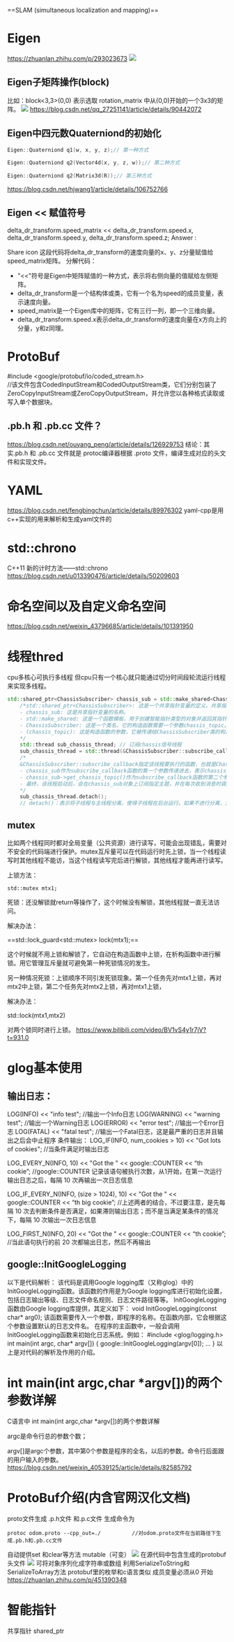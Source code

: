 ==SLAM (simultaneous localization and mapping)==
# Eigen
https://zhuanlan.zhihu.com/p/293023673
![](images/2023-05-25-10-06-08.png)
## Eigen子矩阵操作(block)
  比如：block<3,3>(0,0) 表示选取 rotation_matrix 中从(0,0)开始的一个3x3的矩阵。
![](images/2023-05-25-17-25-46.png)
https://blog.csdn.net/qq_27251141/article/details/90442072
## Eigen中四元数Quaterniond的初始化
```c++
Eigen::Quaterniond q1(w, x, y, z);// 第一种方式
 
Eigen::Quaterniond q2(Vector4d(x, y, z, w));// 第二种方式
 
Eigen::Quaterniond q2(Matrix3d(R));// 第三种方式
```
https://blog.csdn.net/hjwang1/article/details/106752766
## Eigen << 赋值符号
delta_dr_transform.speed_matrix << delta_dr_transform.speed.x, delta_dr_transform.speed.y, delta_dr_transform.speed.z;
Answer :

Share icon
这段代码将delta_dr_transform的速度向量的x、y、z分量赋值给speed_matrix矩阵。 
 分解代码： 
- "<<"符号是Eigen中矩阵赋值的一种方式，表示将右侧向量的值赋给左侧矩阵。 
- delta_dr_transform是一个结构体或类，它有一个名为speed的成员变量，表示速度向量。 
- speed_matrix是一个Eigen库中的矩阵，它有三行一列，即一个三维向量。 
- delta_dr_transform.speed.x表示delta_dr_transform的速度向量在x方向上的分量，y和z同理。
# ProtoBuf
\#include <google/protobuf/io/coded_stream.h>  
//该文件包含CodedInputStream和CodedOutputStream类，它们分别包装了ZeroCopyInputStream或ZeroCopyOutputStream，并允许您以各种格式读取或写入单个数据块。
## .pb.h 和 .pb.cc 文件？
https://blog.csdn.net/ouyang_peng/article/details/126929753
结论：其实.pb.h 和 .pb.cc 文件就是 protoc编译器根据 .proto 文件，编译生成对应的头文件和实现文件。
# YAML
https://blog.csdn.net/fengbingchun/article/details/89976302
yaml-cpp是用c++实现的用来解析和生成yaml文件的
# std::chrono
C++11 新的计时方法——std::chrono 
https://blog.csdn.net/u013390476/article/details/50209603
# 命名空间以及自定义命名空间
https://blog.csdn.net/weixin_43796685/article/details/101391950
# 线程thred
cpu多核心可执行多线程
但cpu只有一个核心就只能通过切分时间段轮流运行线程来实现多线程。
```c++
std::shared_ptr<ChassisSubscriber> chassis_sub = std::make_shared<ChassisSubscriber>(chassis_topic);
    /*std::shared_ptr<ChassisSubscriber>: 这是一个共享指针变量的定义。共享指针是智能指针的一种，它可以让多个指针指向同一个对象，而且当所有指针都不再使用该对象时，该对象会被自动销毁。 
    - chassis_sub: 这是共享指针变量的名称。 
    - std::make_shared: 这是一个函数模板，用于创建智能指针类型的对象并返回其指针。它可以根据构造函数的参数自动推断对象类型，并在堆上为其分配内存空间。 
    - ChassisSubscriber: 这是一个类名，它的构造函数需要一个参数chassis_topic。 
    - (chassis_topic): 这是构造函数的参数，它被传递给ChassisSubscriber类的构造函数，以初始化该对象的状态。
    */
    std::thread sub_chassis_thread; // 订阅chassis信号线程
    sub_chassis_thread = std::thread(&ChassisSubscriber::subscribe_callback, chassis_sub, chassis_sub->get_chassis_topic());
    /*
    &ChassisSubscriber::subscribe_callback指定该线程要执行的函数，也就是ChassisSubscriber类的subscribe_callback函数。 
    - chassis_sub作为subscribe_callback函数的第一个参数传递进去，表示chassis_sub对象上订阅消息。 
    - chassis_sub->get_chassis_topic()作为subscribe_callback函数的第二个参数传递进去，表示订阅的消息主题。 
    - 最终，该线程启动后，会在chassis_sub对象上订阅指定主题，并在每次收到消息时调用subscribe_callback函数进行处理
    */
    sub_chassis_thread.detach(); 
    // detach()：表示将子线程与主线程分离，使得子线程在后台运行。如果不进行分离，主线程执行结束后而子线程还没结束，会报错。join()方法为让主线程等待子线程执行完毕才会执行后续代码。
```
## mutex
比如两个线程同时都对全局变量（公共资源）进行读写，可能会出现错乱，需要对不安全的代码端进行保护。mutex互斥量可以在代码运行时先上锁，当一个线程读写时其他线程不能访，当这个线程读写完后进行解锁，其他线程才能再进行读写。

上锁方法：
```
std::mutex mtx1;
```
死锁：还没解锁就return等操作了，这个时候没有解锁，其他线程就一直无法访问。

解决办法：

==std::lock_guard\<std::mutex> lock(mtx1);==

这个时候就不用上锁和解锁了，它自动在构造函数中上锁，在析构函数中进行解锁。用它管理互斥量就可避免第一种死锁情况的发生。

另一种情况死锁：上锁顺序不同引发死锁现象。第一个任务先对mtx1上锁，再对mtx2中上锁，第二个任务先对mtx2上锁，再对mtx1上锁，

解决办法：

std::lock(mtx1,mtx2)

对两个锁同时进行上锁。
https://www.bilibili.com/video/BV1vS4y1r7jV?t=931.0
# glog基本使用

## 输出日志：
LOG(INFO) << "info test";  //输出一个Info日志
LOG(WARNING) << "warning test";  //输出一个Warning日志
LOG(ERROR) << "error test";  //输出一个Error日志
LOG(FATAL) << "fatal test";  //输出一个Fatal日志，这是最严重的日志并且输出之后会中止程序
条件输出：
LOG_IF(INFO, num_cookies > 10) << "Got lots of cookies";  //当条件满足时输出日志

LOG_EVERY_N(INFO, 10) << "Got the " << google::COUNTER << “th cookie”; //google::COUNTER 记录该语句被执行次数，从1开始，在第一次运行输出日志之后，每隔 10 次再输出一次日志信息

LOG_IF_EVERY_N(INFO, (size > 1024), 10) << "Got the " << google::COUNTER << “th big cookie”; //上述两者的结合，不过要注意，是先每隔 10 次去判断条件是否满足，如果滞则输出日志；而不是当满足某条件的情况下，每隔 10 次输出一次日志信息

LOG_FIRST_N(INFO, 20) << "Got the " << google::COUNTER << “th cookie”; //当此语句执行的前 20 次都输出日志，然后不再输出
## google::InitGoogleLogging
以下是代码解析： 
 该代码是调用Google logging库（又称glog）中的InitGoogleLogging函数。该函数的作用是为Google logging库进行初始化设置，包括日志输出等级、日志文件命名规则、日志文件路径等等。 
 InitGoogleLogging函数由Google logging库提供，其定义如下：
void InitGoogleLogging(const char* arg0);
该函数需要传入一个参数，即程序的名称。在函数内部，它会根据这个参数设置默认的日志文件名。 
 在程序的主函数中，一般会调用InitGoogleLogging函数来初始化日志系统。例如：
#include <glog/logging.h>
 int main(int argc, char* argv[]) {
  google::InitGoogleLogging(argv[0]);
  ...
}
以上是对代码的解析及作用的介绍。
# int main(int argc,char *argv[])的两个参数详解
C语言中 int main(int argc,char *argv[])的两个参数详解

argc是命令行总的参数个数；

argv[]是argc个参数，其中第0个参数是程序的全名，以后的参数。命令行后面跟的用户输入的参数。
https://blog.csdn.net/weixin_40539125/article/details/82585792
# ProtoBuf介绍(内含官网汉化文档)
proto文件生成 .p.h文件 和.p.c文件
生成命令为
```
protoc odom.proto --cpp_out=./          //对odom.proto文件在当前路径下生成.pb.h和.pb.cc文件
```
自动提供set 和clear等方法 mutable（可变）
![](images/2023-05-30-13-57-06.png)
在源代码中包含生成的protobuf头文件
![](images/2023-05-30-11-50-54.png)
可将对象序列化成字符串或数组 利用SerializeToString和SerializeToArray方法
protobuf里的枚举和c语言类似 成员变量必须从0 开始
https://zhuanlan.zhihu.com/p/451390348
# 智能指针
共享指针
shared_ptr